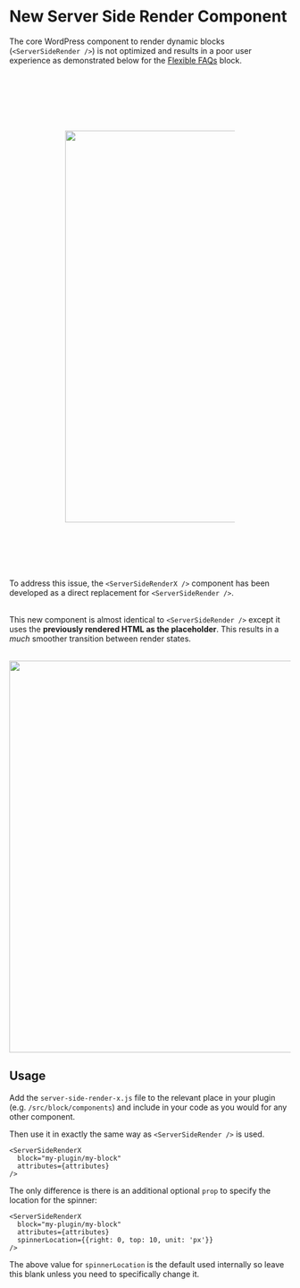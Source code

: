 # New Server Side Render Component
The core WordPress component to render dynamic blocks (`<ServerSideRender />`) is not optimized and results in a poor user experience as demonstrated below for the [Flexible FAQs](https://wpgoplugins.com/plugins/flexible-faqs/) block.<br><br>

<p align="center" style="margin:100px;">
  <img src="https://user-images.githubusercontent.com/1482075/89642033-e4a0ba00-d8aa-11ea-9449-96e9fb9299e4.gif" width="700">
</p>

To address this issue, the `<ServerSideRenderX />` component has been developed as a direct replacement for `<ServerSideRender />`.

<br>This new component is almost identical to `<ServerSideRender />` except it uses the **previously rendered HTML as the placeholder**. This results in a *much* smoother transition between render states.<br><br>

<p align="center">
  <img src="https://user-images.githubusercontent.com/1482075/89642258-6395f280-d8ab-11ea-82b5-6cbba42ae72f.gif" width="700">
</p>

## Usage

Add the `server-side-render-x.js` file to the relevant place in your plugin (e.g. `/src/block/components`) and include in your code as you would for any other component.

Then use it in exactly the same way as `<ServerSideRender />` is used.

    <ServerSideRenderX
	  block="my-plugin/my-block"
      attributes={attributes}
	/>

The only difference is there is an additional optional `prop` to specify the location for the spinner:

    <ServerSideRenderX
	  block="my-plugin/my-block"
      attributes={attributes}
      spinnerLocation={{right: 0, top: 10, unit: 'px'}}
	/>

The above value for `spinnerLocation` is the default used internally so leave this blank unless you need to specifically change it.
